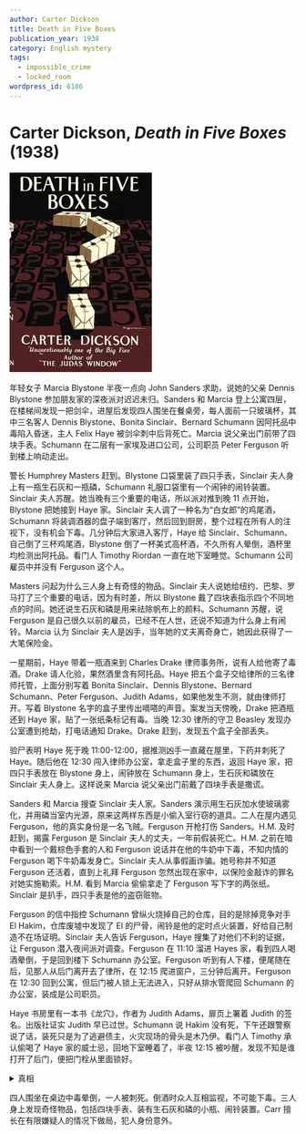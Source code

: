 ```yaml
---
author: Carter Dickson
title: Death in Five Boxes
publication_year: 1938
category: English mystery
tags:
  - impossible_crime
  - locked_room
wordpress_id: 6186
---
```


# Carter Dickson, <i>Death in Five Boxes</i> (1938)

<img src=images/1938_cover.jpg width=250/>

年轻女子 Marcia Blystone 半夜一点向 John Sanders 求助，说她的父亲 Dennis Blystone 参加朋友家的深夜派对迟迟未归。Sanders 和 Marcia 登上公寓四层，在楼梯间发现一把剑伞，进屋后发现四人围坐在餐桌旁，每人面前一只玻璃杯，其中三名客人 Dennis Blystone、Bonita Sinclair、Bernard Schumann 因阿托品中毒陷入昏迷，主人 Felix Haye 被剑伞刺中后背死亡。Marcia 说父亲出门前带了四块手表。Schumann 在二层有一家埃及进口公司，公司职员 Peter Ferguson 听到楼上响动走出。

警长 Humphrey Masters 赶到。Blystone 口袋里装了四只手表，Sinclair 夫人身上有一瓶生石灰和一瓶磷，Schumann 礼服口袋里有一个闹钟的闹铃装置。Sinclair 夫人苏醒。她当晚有三个重要的电话，所以派对推到晚 11 点开始，Blystone 把她接到 Haye 家。Sinclair 夫人调了一种名为“白女郎”的鸡尾酒，Schumann 将装调酒器的盘子端到客厅，然后回到厨房，整个过程在所有人的注视下，没有机会下毒。几分钟后大家进入客厅，Haye 给 Sinclair、Schumann、自己倒了三杯鸡尾酒，Blystone 倒了一杯美式高杯酒，不久所有人晕倒，酒杯里均检测出阿托品。看门人 Timothy Riordan 一直在地下室睡觉。Schumann 公司雇员中并没有 Ferguson 这个人。

Masters 问起为什么三人身上有奇怪的物品。Sinclair 夫人说她给纽约、巴黎、罗马打了三个重要的电话，因为有时差，所以 Blystone 戴了四块表指示四个不同地点的时间。她还说生石灰和磷是用来祛除帆布上的颜料。Schumann 苏醒，说 Ferguson 是自己很久以前的雇员，已经不在人世，还说不知道为什么身上有闹铃。Marcia 认为 Sinclair 夫人是凶手，当年她的丈夫离奇身亡，她因此获得了一大笔保险金。

一星期前，Haye 带着一瓶酒来到 Charles Drake 律师事务所，说有人给他寄了毒酒。Drake 请人化验，果然酒里含有阿托品。Haye 把五个盒子交给律所的三名律师托管，上面分别写着 Bonita Sinclair、Dennis Blystone、Bernard Schumann、Peter Ferguson、Judith Adams，如果他发生不测，就由律师打开。写着 Blystone 名字的盒子里传出嘀嗒的声音。案发当天傍晚，Drake 把酒瓶还到 Haye 家，贴了一张纸条标记有毒。当晚 12:30 律所的守卫 Beasley 发现办公室遭到抢劫，打电话通知 Drake。Drake 赶到，发现五个盒子全部丢失。

验尸表明 Haye 死于晚 11:00-12:00，据推测凶手一直藏在屋里，下药并刺死了 Haye。随后他在 12:30 闯入律师办公室，拿走盒子里的东西，返回 Haye 家，把四只手表放在 Blystone 身上，闹钟放在 Schumann 身上，生石灰和磷放在 Sinclair 夫人身上。这样说来 Marcia 说父亲出门前戴了四块手表是撒谎。

Sanders 和 Marcia 搜查 Sinclair 夫人家。Sanders 演示用生石灰加水使玻璃雾化，并用磷当室内光源，原来这两样东西是小偷入室行窃的道具。二人在屋内遇见 Ferguson，他的真实身份是一名飞贼。Ferguson 开枪打伤 Sanders。H.M. 及时赶到，揭露 Ferguson 是 Sinclair 夫人的丈夫，一年前假装死亡。H.M. 之前在暗中看到一个戴棕色手套的人和 Ferguson 说话并在他的牛奶中下毒，不知内情的 Ferguson 喝下牛奶毒发身亡。Sinclair 夫人从事假画诈骗。她号称并不知道 Ferguson 还活着，直到上礼拜 Ferguson 忽然出现在家中，以保险金敲诈的罪名对她实施勒索。H.M. 看到 Marcia 偷偷拿走了 Ferguson 写下字的两张纸。Sinclair 是扒手，四只手表是他的盗窃赃物。

Ferguson 的信中指控 Schumann 曾纵火烧掉自己的仓库，目的是除掉竞争对手 El Hakim，仓库废墟中发现了 El 的尸骨，闹铃是他的定时点火装置，好给自己制造不在场证明。Sinclair 夫人告诉 Ferguson，Haye 搜集了对他们不利的证据，让 Ferguson 潜入夜间派对调查。Ferguson 在 11:10 溜进 Hayes 家，看到四人喝酒晕倒，于是回到楼下 Schumann 办公室。Ferguson 听到有人下楼，便尾随在后，见那人从后门离开去了律所，在 12:15 爬进窗户，三分钟后离开。Ferguson 在 12:30 回到公寓，但后门被人锁上无法进入，只好从排水管爬回 Schumann 的办公室，装成是公司职员。

Haye 书房里有一本书《龙穴》，作者为 Judith Adams，扉页上署着 Judith 的签名。出版社证实 Judith 早已过世。Schumann 说 Hakim 没有死，下午还跟警察说了话，装死只是为了逃避债主，火灾现场的骨头是木乃伊。看门人 Timothy 承认偷喝了 Haye 家的威士忌，回地下室睡着了，半夜 12:15 被吵醒，发现不知是谁打开了后门，便把门栓从里面锁好。

<details><summary>真相</summary>
对 Blystone、Sinclair 夫人、Shumann 三人的指控均不成立。Judith Adams 的书名 Dragon 指向 Drake，写着 Judith 名字的盒子里装着对 Drake 不利的罪证，被 Drake 识破。Drake 决定杀死 Haye 嫁祸另外三人，并销毁盒子里的罪证，伪装强盗入室抢劫。Drake 在去 Haye 家还酒的时候留下了有毒的冰块，冰块在酒里融解后释放出毒药。当晚 Drake 藏在卧室壁橱里，被 Ferguson 看见。Drake 刺死 Haye 后去律所拿出盒子中的物品，返回 Haye 家，将物品安放在三人身上，生石灰和磷是暗示 Sinclair 夫人和 Ferguson 的夫妻关系。这一切完成在 12:00 之前，而不是 Ferguson 信中所说的 12:15。（伏线：犯人不到三分钟就找到了盒子。）Ferguson 在信中提供假时间是为了勒索 Drake，但反被毒杀。Drake 12:15 回到家。Beasley 在 12:30 看到 Ferguson 爬进律所办公室，于是打电话报告 Drake，让他意外获得了不在场证明。
</details>

四人围坐在桌边中毒晕倒，一人被刺死。倒酒时众人互相监视，不可能下毒。三人身上发现奇怪物品，包括四块手表、装有生石灰和磷的小瓶、闹铃装置。Carr 擅长在有限嫌疑人的情况下做局，犯人身份意外。
